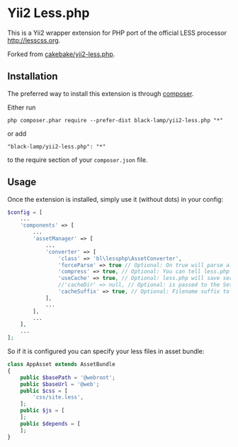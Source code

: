 Yii2 Less.php
=============
This is a Yii2 wrapper extension for PHP port of the official LESS processor http://lesscss.org.

Forked from [cakebake/yii2-less.php](https://github.com/cakebake/yii2-less.php).

Installation
------------

The preferred way to install this extension is through [composer](http://getcomposer.org/download/).

Either run

```
php composer.phar require --prefer-dist black-lamp/yii2-less.php "*"
```

or add

```
"black-lamp/yii2-less.php": "*"
```

to the require section of your `composer.json` file.


Usage
-----

Once the extension is installed, simply use it (without dots) in your config:

```php
$config = [
    ...
    'components' => [
		...
        'assetManager' => [
            ...
            'converter' => [
                'class' => 'bl\lessphp\AssetConverter',
                'forceParse' => true // Optional: On true will parse all .less files.
                'compress' => true, // Optional: You can tell less.php to remove comments and whitespace to generate minimized css files.
                'useCache' => true, // Optional: less.php will save serialized parser data for each .less file. Faster, but more memory-intense.
                //'cacheDir' => null, // Optional: is passed to the SetCacheDir() method. By default "cakebake\lessphp\runtime" is used.
                'cacheSuffix' => true, // Optional: Filename suffix to avoid the browser cache and force recompiling by configuration changes
            ],
			...
        ],
		...
	],
	...
];
```

So if it is configured you can specify your less files in asset bundle:

```php
class AppAsset extends AssetBundle
{
    public $basePath = '@webroot';
    public $baseUrl = '@web';
    public $css = [
        'css/site.less',
    ];
    public $js = [
    ];
    public $depends = [
    ];
}
```
